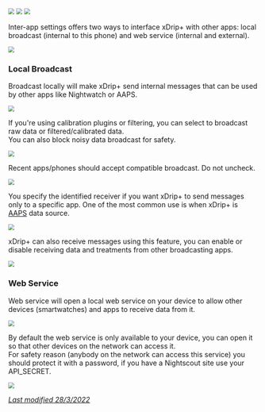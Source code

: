 <img src="../../images/hamburger_menu.png" style="zoom:75%;" />  
<img src="../../images/M-S.png" style="zoom:75%;" />  
<img src="../../use/images/M-S-IA.png" style="zoom:75%;" />

Inter-app settings offers two ways to interface xDrip+ with other apps: local broadcast (internal to this phone) and web service (internal and external).

<img src="../images/M-S-IASa.png" style="zoom:75%;" />

### Local Broadcast

Broadcast locally will make xDrip+ send internal messages that can be used by other apps like Nightwatch or AAPS.

<img src="../images/M-S-IASb.png" style="zoom:75%;" />

If you're using calibration plugins or filtering, you can select to broadcast raw data or filtered/calibrated data.  
You can also block noisy data broadcast for safety.

<img src="../images/M-S-IASc.png" style="zoom:75%;" />

Recent apps/phones should accept compatible broadcast. Do not uncheck.

<img src="../images/M-S-IASd.png" style="zoom:75%;" />

You specify the identified receiver if you want xDrip+ to send messages only to a specific app. One of the most common use is when xDrip+ is [AAPS](https://androidaps.readthedocs.io/en/latest/Configuration/xdrip.html#identify-receiver) data source.

<img src="../images/M-S-IASe.png" style="zoom:75%;" />

xDrip+ can also receive messages using this feature, you can enable or disable receiving data and treatments from other broadcasting apps.

<img src="../images/M-S-IASf.png" style="zoom:75%;" />

### Web Service

Web service will open a local web service on your device to allow other devices (smartwatches) and apps to receive data from it.

<img src="../images/M-S-IASg.png" style="zoom:75%;" />

By default the web service is only available to your device, you can open it so that other devices on the network can access it.  
For safety reason (anybody on the network can access this service) you should protect it with a password, if you have a Nightscout site use your API_SECRET.

<img src="../images/M-S-IASh.png" style="zoom:75%;" />

</br>

[*Last modified 28/3/2022*](https://github.com/NightscoutFoundation/xDrip/releases/tag/2022.03.27)